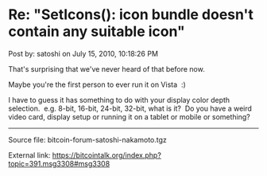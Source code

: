 # Re: "SetIcons(): icon bundle doesn't contain any suitable icon"

Post by: satoshi on July 15, 2010, 10:18:26 PM

That's surprising that we've never heard of that before now.

Maybe you're the first person to ever run it on Vista &nbsp;:)

I have to guess it has something to do with your display color depth selection. &nbsp;e.g. 8-bit, 16-bit, 24-bit, 32-bit, what is it? &nbsp;Do you have a weird video card, display setup or running it on a tablet or mobile or something?

---

Source file: bitcoin-forum-satoshi-nakamoto.tgz

External link: https://bitcointalk.org/index.php?topic=391.msg3308#msg3308
